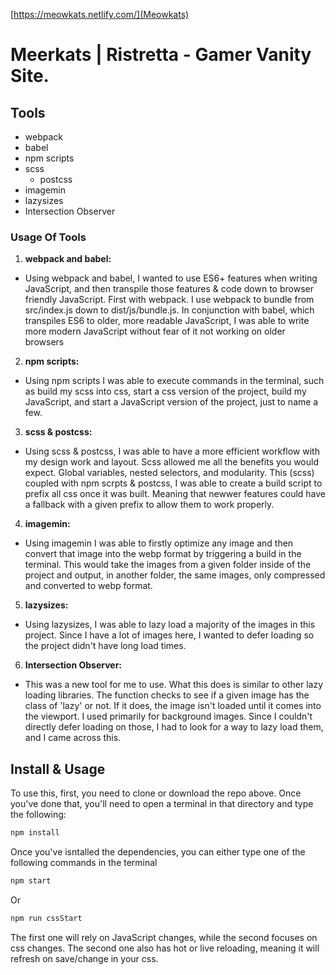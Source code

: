 [https://meowkats.netlify.com/](Meowkats)

# Meerkats | Ristretta - Gamer Vanity Site.

## Tools
- webpack
- babel
- npm scripts
- scss
  - postcss
- imagemin
- lazysizes
- Intersection Observer

### Usage Of Tools
1. **webpack and babel:**
  - Using webpack and babel, I wanted to use ES6+ features when writing JavaScript, and then transpile those features & code down to browser friendly JavaScript. First with webpack. I use webpack to bundle from src/index.js down to dist/js/bundle.js. In conjunction with babel, which transpiles ES6 to older, more readable JavaScript, I was able to write more modern JavaScript without fear of it not working on older browsers

2. **npm scripts:**
  - Using npm scripts I was able to execute commands in the terminal, such as build my scss into css, start a css version of the project, build my JavaScript, and start a JavaScript version of the project, just to name a few.

3. **scss & postcss:**
  - Using scss & postcss, I was able to have a more efficient workflow with my design work and layout. Scss allowed me all the benefits you would expect. Global variables, nested selectors, and modularity. This (scss) coupled with npm scrpts & postcss, I was able to create a build script to prefix all css once it was built. Meaning that newwer features could have a fallback with a given prefix to allow them to work properly.

4. **imagemin:**
  - Using imagemin I was able to firstly optimize any image and then convert that image into the webp format by triggering a build in the terminal. This would take the images from a given folder inside of the project and output, in another folder, the same images, only compressed and converted to webp format.

5. **lazysizes:**
  - Using lazysizes, I was able to lazy load a majority of the images in this project. Since I have a lot of images here, I wanted to defer loading so the project didn't have long load times.

6. **Intersection Observer:**
  - This was a new tool for me to use. What this does is similar to other lazy loading libraries. The function checks to see if a given image has the class of 'lazy' or not. If it does, the image isn't loaded until it comes into the viewport. I used primarily for background images. Since I couldn't directly defer loading on those, I had to look for a way to lazy load them, and I came across this.

## Install & Usage

To use this, first, you need to clone or download the repo above. Once you've done that, you'll need to open a terminal in that directory and type the following:

```javascript
npm install
```

Once you've isntalled the dependencies, you can either type one of the following commands in the terminal

```javascript
npm start
```

Or

```javascript
npm run cssStart
```

The first one will rely on JavaScript changes, while the second focuses on css changes. The second one also has hot or live reloading, meaning it will refresh on save/change in your css.
